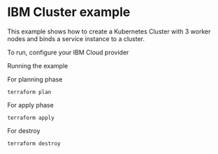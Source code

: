 # IBM Cluster example

This example shows how to create a Kubernetes Cluster with 3 worker nodes and binds a service instance to a cluster.

To run, configure your IBM Cloud provider

Running the example

For planning phase 

```
terraform plan
```

For apply phase

```
terraform apply
```

For destroy

```
terraform destroy
```